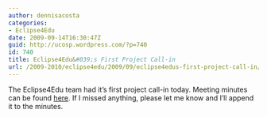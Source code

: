 ```yaml
---
author: dennisacosta
categories:
- Eclipse4Edu
date: 2009-09-14T16:30:47Z
guid: http://ucosp.wordpress.com/?p=740
id: 740
title: Eclipse4Edu&#039;s First Project Call-in
url: /2009-2010/eclipse4edu/2009/09/eclipse4edus-first-project-call-in/
---
```


The Eclipse4Edu team had it&#8217;s first project call-in today. Meeting minutes can be found [here](http://scs.carleton.ca/~dacosta/ide4edu/minutes0914.txt). If I missed anything, please let me know and I&#8217;ll append it to the minutes.